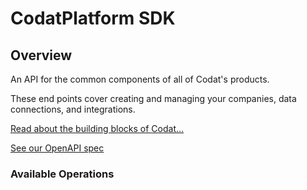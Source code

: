 # CodatPlatform SDK


## Overview

An API for the common components of all of Codat's products.

These end points cover creating and managing your companies, data connections, and integrations.

[Read about the building blocks of Codat...](https://docs.codat.io/core-concepts/companies)

[See our OpenAPI spec](https://github.com/codatio/oas) 

### Available Operations

